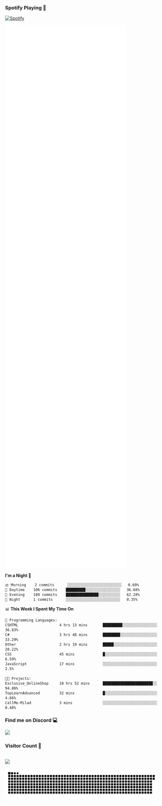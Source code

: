 ### Spotify Playing 🎵
[![Spotify](https://spotify-livestats-callme-milad.vercel.app/api/spotify)](https://open.spotify.com/user/314mrt6dxn5cqoxklh3thbwlr6by)

<img align="center" src="/github-metrics.svg" alt="Metrics" width="400">

<!--START_SECTION:waka-->
**I'm a Night 🦉** 

```text
🌞 Morning    2 commits      ░░░░░░░░░░░░░░░░░░░░░░░░░   0.69% 
🌆 Daytime    106 commits    █████████░░░░░░░░░░░░░░░░   36.68% 
🌃 Evening    180 commits    ███████████████░░░░░░░░░░   62.28% 
🌙 Night      1 commits      ░░░░░░░░░░░░░░░░░░░░░░░░░   0.35%

```


📊 **This Week I Spent My Time On** 

```text
💬 Programming Languages: 
CSHTML                   4 hrs 13 mins       █████████░░░░░░░░░░░░░░░░   36.83% 
C#                       3 hrs 48 mins       ████████░░░░░░░░░░░░░░░░░   33.29% 
Other                    2 hrs 19 mins       █████░░░░░░░░░░░░░░░░░░░░   20.22% 
CSS                      45 mins             █░░░░░░░░░░░░░░░░░░░░░░░░   6.59% 
JavaScript               17 mins             ░░░░░░░░░░░░░░░░░░░░░░░░░   2.5%

🐱‍💻 Projects: 
Exclusive_OnlineShop     10 hrs 52 mins      ███████████████████████░░   94.86% 
TopLearnAdvanced         32 mins             █░░░░░░░░░░░░░░░░░░░░░░░░   4.66% 
CallMe-Milad             3 mins              ░░░░░░░░░░░░░░░░░░░░░░░░░   0.48%

```


<!--END_SECTION:waka-->

### Find me on Discord 💻
<a href="https://discord.gg/pQVcABAxAy" rel="nofollow"> 
  <img src="https://discord.c99.nl/widget/theme-2/977957889358573609.png" data-canonical-src="https://discord.c99.nl/widget/theme-2/977957889358573609.png" style="max-width: 100%;"></a>

### Visitor Count 🔢
<p align="left"> 
  <br>
  <img src="https://profile-counter.glitch.me/callme-devil/count.svg" />
</p>

<img src="https://github.com/callme-devil/callme-devil/blob/output/github-contribution-grid-snake.svg" alt="snake" style="max-width: 100%;">
